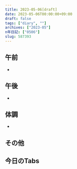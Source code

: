 ```yaml
---
title: 2023-05-06[draft]
date: 2023-05-06T00:00:00+09:00
draft: false
tags: ["diary", ""]
archives: ["2023-05"]
n年日記: ["0506"]
slug: 587393
---
```

## 午前
- 
## 午後
- 
## 体調
- 
## その他
## 今日のTabs
